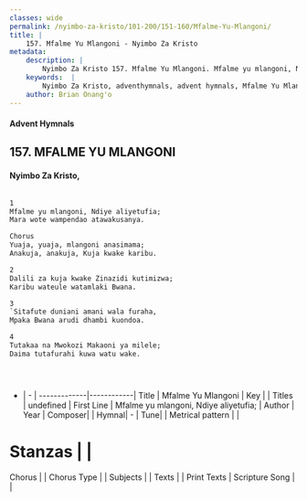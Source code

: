 ```yaml
---
classes: wide
permalink: /nyimbo-za-kristo/101-200/151-160/Mfalme-Yu-Mlangoni/
title: |
    157. Mfalme Yu Mlangoni - Nyimbo Za Kristo
metadata:
    description: |
        Nyimbo Za Kristo 157. Mfalme Yu Mlangoni. Mfalme yu mlangoni, Ndiye aliyetufia;  Mara wote wampendao atawakusanya.  Chorus Yuaja, yuaja, mlangoni anasimama;  Anakuja, anakuja, Kuja kwake karibu.  
    keywords:  |
        Nyimbo Za Kristo, adventhymnals, advent hymnals, Mfalme Yu Mlangoni, Mfalme yu mlangoni, Ndiye aliyetufia; . 
    author: Brian Onang'o
---
```


#### Advent Hymnals
## 157. MFALME YU MLANGONI
####  Nyimbo Za Kristo,

```txt

1
Mfalme yu mlangoni, Ndiye aliyetufia; 
Mara wote wampendao atawakusanya.

Chorus
Yuaja, yuaja, mlangoni anasimama; 
Anakuja, anakuja, Kuja kwake karibu.

2
Dalili za kuja kwake Zinazidi kutimizwa; 
Karibu wateule watamlaki Bwana.

3
`Sitafute duniani amani wala furaha,
Mpaka Bwana arudi dhambi kuondoa.

4
Tutakaa na Mwokozi Makaoni ya milele; 
Daima tutafurahi kuwa watu wake.





```

- |   -  |
-------------|------------|
Title | Mfalme Yu Mlangoni |
Key |  |
Titles | undefined |
First Line | Mfalme yu mlangoni, Ndiye aliyetufia;  |
Author | 
Year | 
Composer| |
Hymnal|  - |
Tune|  |
Metrical pattern | |
# Stanzas |  |
Chorus |  |
Chorus Type |  |
Subjects | |
Texts |  |
Print Texts | 
Scripture Song |  |
    
